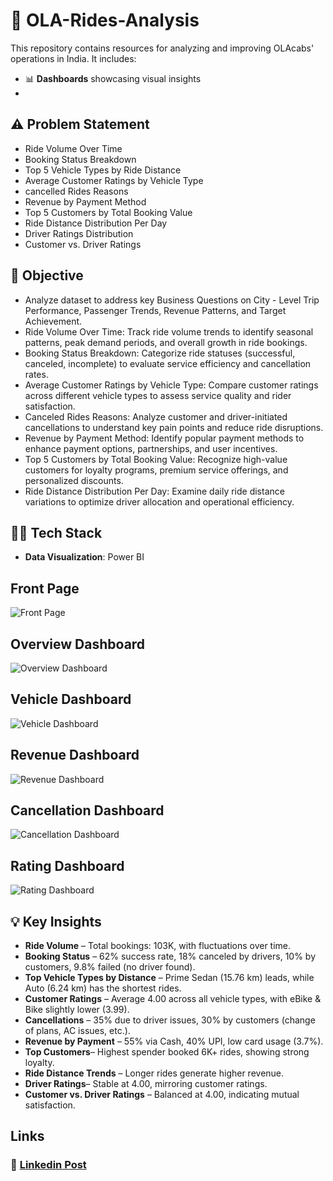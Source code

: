 # 🚕 OLA-Rides-Analysis
This repository contains resources for analyzing and improving OLAcabs' operations in India. It includes:

- 📊 **Dashboards** showcasing visual insights
- 
## ⚠️ Problem Statement

* Ride Volume Over Time
* Booking Status Breakdown
* Top 5 Vehicle Types by Ride Distance
* Average Customer Ratings by Vehicle Type
* cancelled Rides Reasons
* Revenue by Payment Method
* Top 5 Customers by Total Booking Value
* Ride Distance Distribution Per Day
* Driver Ratings Distribution
* Customer vs. Driver Ratings

## 🎯 Objective

* Analyze dataset to address key Business Questions on City - Level Trip Performance, Passenger Trends, Revenue Patterns, and Target Achievement.
* Ride Volume Over Time: Track ride volume trends to identify seasonal patterns, peak demand periods, and overall growth in ride bookings.
* Booking Status Breakdown: Categorize ride statuses (successful, canceled, incomplete) to evaluate service efficiency and cancellation rates.
* Average Customer Ratings by Vehicle Type: Compare customer ratings across different vehicle types to assess service quality and rider satisfaction.
* Canceled Rides Reasons: Analyze customer and driver-initiated cancellations to understand key pain points and reduce ride disruptions.
* Revenue by Payment Method: Identify popular payment methods to enhance payment options, partnerships, and user incentives.
* Top 5 Customers by Total Booking Value: Recognize high-value customers for loyalty programs, premium service offerings, and personalized discounts.
* Ride Distance Distribution Per Day: Examine daily ride distance variations to optimize driver allocation and operational efficiency.

## 👩‍💻 Tech Stack

- **Data Visualization**: Power BI 

## Front Page

![Front Page]()

## Overview Dashboard

![Overview Dashboard]()

## Vehicle Dashboard

![Vehicle Dashboard]()

## Revenue Dashboard

![Revenue Dashboard]()

## Cancellation Dashboard

![Cancellation Dashboard]()

## Rating Dashboard

![Rating Dashboard]()



## 💡 Key Insights

* **Ride Volume** – Total bookings: 103K, with fluctuations over time.
* **Booking Status** – 62% success rate, 18% canceled by drivers, 10% by customers, 9.8% failed (no driver found).
* **Top Vehicle Types by Distance** – Prime Sedan (15.76 km) leads, while Auto (6.24 km) has the shortest rides.
* **Customer Ratings** – Average 4.00 across all vehicle types, with eBike & Bike slightly lower (3.99).
* **Cancellations** – 35% due to driver issues, 30% by customers (change of plans, AC issues, etc.).
* **Revenue by Payment** – 55% via Cash, 40% UPI, low card usage (3.7%).
* **Top Customers**– Highest spender booked 6K+ rides, showing strong loyalty.
* **Ride Distance Trends** – Longer rides generate higher revenue.
* **Driver Ratings**– Stable at 4.00, mirroring customer ratings.
* **Customer vs. Driver Ratings** – Balanced at 4.00, indicating mutual satisfaction. 


##  Links

### 💼 [Linkedin Post]()
